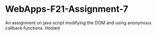 # WebApps-F21-Assignment-7
An assignment on java script modifying the DOM and using anonymous callback functions.
Hosted